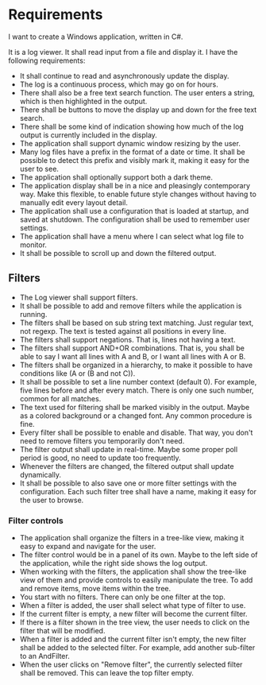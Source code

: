 # Requirements
I want to create a Windows application, written in C#.

It is a log viewer. It shall read input from a file and display it.
I have the following requirements:
* It shall continue to read and asynchronously update the display.
* The log is a continuous process, which may go on for hours.
* There shall also be a free text search function. The user enters a string, which is then highlighted in the output.
* There shall be buttons to move the display up and down for the free text search.
* There shall be some kind of indication showing how much of the log output is currently included in the display.
* The application shall support dynamic window resizing by the user.
* Many log files have a prefix in the format of a date or time. It shall be possible to detect this prefix and visibly mark it, making it easy for the user to see.
* The application shall optionally support both a dark theme.
* The application display shall be in a nice and pleasingly contemporary way. Make this flexible, to enable future style changes without having to manually edit every layout detail.
* The application shall use a configuration that is loaded at startup, and saved at shutdown. The configuration shall be used to remember user settings.
* The application shall have a menu where I can select what log file to monitor.
* It shall be possible to scroll up and down the filtered output.

## Filters
* The Log viewer shall support filters.
* It shall be possible to add and remove filters while the application is running.
* The filters shall be based on sub string text matching. Just regular text, not regexp. The text is tested against all positions in every line.
* The filters shall support negations. That is, lines not having a text.
* The filters shall support AND+OR combinations. That is, you shall be able to say I want all lines with A and B, or I want all lines with A or B.
* The filters shall be organized in a hierarchy, to make it possible to have conditions like (A or (B and not C)).
* It shall be possible to set a line number context (default 0). For example, five lines before and after every match. There is only one such number, common for all matches.
* The text used for filtering shall be marked visibly in the output. Maybe as a colored background or a changed font. Any common procedure is fine.
* Every filter shall be possible to enable and disable. That way, you don't need to remove filters you temporarily don't need.
* The filter output shall update in real-time. Maybe some proper poll period is good, no need to update too frequently.
* Whenever the filters are changed, the filtered output shall update dynamically.
* It shall be possible to also save one or more filter settings with the configuration. Each such filter tree shall have a name, making it easy for the user to browse.

### Filter controls
* The application shall organize the filters in a tree-like view, making it easy to expand and navigate for the user.
* The filter control would be in a panel of its own. Maybe to the left side of the application, while the right side shows the log output.
* When working with the filters, the application shall show the tree-like view of them and provide controls to easily manipulate the tree. To add and remove items, move items within the tree.
* You start with no filters. There can only be one filter at the top.
* When a filter is added, the user shall select what type of filter to use.
* If the current filter is empty, a new filter will become the current filter.
* If there is a filter shown in the tree view, the user needs to click on the filter that will be modified.
* When a filter is added and the current filter isn't empty, the new filter shall be added to the selected filter. For example, add another sub-filter to an AndFilter.
* When the user clicks on "Remove filter", the currently selected filter shall be removed. This can leave the top filter empty.